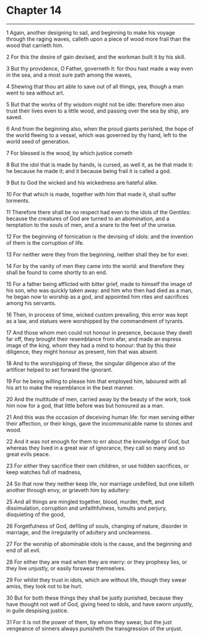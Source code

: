 # Chapter 14

***

1 Again, another designing to sail, and beginning to make his voyage through the raging waves, calleth upon a piece of wood more frail than the wood that carrieth him.

2 For this the desire of gain devised, and the workman built it by his skill.

3 But thy providence, O Father, governeth it: for thou hast made a way even in the sea, and a most sure path among the waves,

4 Shewing that thou art able to save out of all things, yea, though a man went to sea without art.

5 But that the works of thy wisdom might not be idle: therefore men also trust their lives even to a little wood, and passing over the sea by ship, are saved.

6 And from the beginning also, when the proud giants perished, the hope of the world fleeing to a vessel, which was governed by thy hand, left to the world seed of generation.

7 For blessed is the wood, by which justice cometh

8 But the idol that is made by hands, is cursed, as well it, as he that made it: he because he made it; and it because being frail it is called a god.

9 But to God the wicked and his wickedness are hateful alike.

10 For that which is made, together with him that made it, shall suffer torments.

11 Therefore there shall be no respect had even to the idols of the Gentiles: because the creatures of God are turned to an abomination, and a temptation to the souls of men, and a snare to the feet of the unwise.

12 For the beginning of fornication is the devising of idols: and the invention of them is the corruption of life.

13 For neither were they from the beginning, neither shall they be for ever.

14 For by the vanity of men they came into the world: and therefore they shall be found to come shortly to an end.

15 For a father being afflicted with bitter grief, made to himself the image of his son, who was quickly taken away: and him who then had died as a man, he began now to worship as a god, and appointed him rites and sacrifices among his servants.

16 Then, in process of time, wicked custom prevailing, this error was kept as a law, and statues were worshipped by the commandment of tyrants.

17 And those whom men could not honour in presence, because they dwelt far off, they brought their resemblance from afar, and made an express image of the king, whom they had a mind to honour: that by this their diligence, they might honour as present, him that was absent.

18 And to the worshipping of these, the singular diligence also of the artificer helped to set forward the ignorant.

19 For he being willing to please him that employed him, laboured with all his art to make the resemblance in the best manner.

20 And the multitude of men, carried away by the beauty of the work, took him now for a god, that little before was but honoured as a man.

21 And this was the occasion of deceiving human life: for men serving either their affection, or their kings, gave the incommunicable name to stones and wood.

22 And it was not enough for them to err about the knowledge of God, but whereas they lived in a great war of ignorance, they call so many and so great evils peace.

23 For either they sacrifice their own children, or use hidden sacrifices, or keep watches full of madness,

24 So that now they neither keep life, nor marriage undefiled, but one killeth another through envy, or grieveth him by adultery:

25 And all things are mingled together, blood, murder, theft, and dissimulation, corruption and unfaithfulness, tumults and perjury, disquieting of the good,

26 Forgetfulness of God, defiling of souls, changing of nature, disorder in marriage, and the irregularity of adultery and uncleanness.

27 For the worship of abominable idols is the cause, and the beginning and end of all evil.

28 For either they are mad when they are merry: or they prophesy lies, or they live unjustly, or easily forswear themselves.

29 For whilst they trust in idols, which are without life, though they swear amiss, they look not to be hurt.

30 But for both these things they shall be justly punished, because they have thought not well of God, giving heed to idols, and have sworn unjustly, in guile despising justice.

31 For it is not the power of them, by whom they swear, but the just vengeance of sinners always punisheth the transgression of the unjust.

